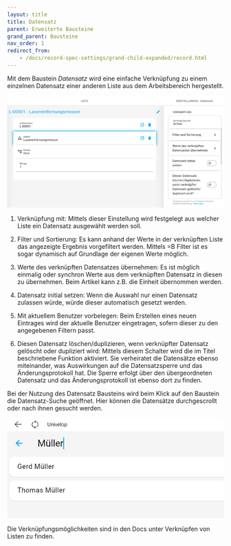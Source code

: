 ```yaml
---
layout: title
title: Datensatz
parent: Erweiterte Bausteine
grand_parent: Bausteine
nav_order: 1
redirect_from:
    - /docs/record-spec-settings/grand-child-expanded/record.html
---
```


Mit dem Baustein _Datensatz_ wird eine einfache Verknüpfung zu einem einzelnen Datensatz einer anderen Liste aus dem
Arbeitsbereich hergestellt.

![recordPicker](\old_assets\record-spec-settings\recordpicker.png 'recordPicker')

1. Verknüpfung mit:
   Mittels dieser Einstellung wird festgelegt aus welcher Liste ein Datensatz ausgewählt werden soll.

2. Filter und Sortierung:
   Es kann anhand der Werte in der verknüpften Liste das angezeigte Ergebnis vorgefiltert werden.
   Mittels =B Filter ist es sogar dynamisch auf Grundlage der eigenen Werte möglich.

3. Werte des verknüpften Datensatzes übernehmen:
   Es ist möglich einmalig oder synchron Werte aus dem verknüpften Datensatz in diesen zu übernehmen.
   Beim Artikel kann z.B. die Einheit übernommen werden.

4. Datensatz initial setzen:
   Wenn die Auswahl nur einen Datensatz zulassen würde, würde dieser automatisch gesetzt werden.

5. Mit aktuellem Benutzer vorbelegen:
   Beim Erstellen eines neuen Eintrages wird der aktuelle Benutzer eingetragen, sofern dieser zu den angegebenen Filtern passt.

6. Diesen Datensatz löschen/duplizieren, wenn verknüpfter Datensatz gelöscht oder dupliziert wird:
   Mittels diesem Schalter wird die im Titel beschriebene Funktion aktiviert. Sie verheiratet die Datensätze
   ebenso miteinander, was Auswirkungen auf die Datensatzsperre und das Änderungsprotokoll hat.
   Die Sperre erfolgt über den übergeordneten Datensatz und das Änderungsprotokoll ist ebenso dort zu finden.

Bei der Nutzung des Datensatz Bausteins wird beim Klick auf den Baustein die Datensatz-Suche geöffnet.
Hier können die Datensätze durchgescrollt oder nach ihnen gesucht werden.

![recordPicker2](\old_assets\record-spec-settings\recordpicker2.png 'recordPicker2')

Die Verknüpfungsmöglichkeiten sind in den Docs unter
Verknüpfen von Listen
zu finden.
